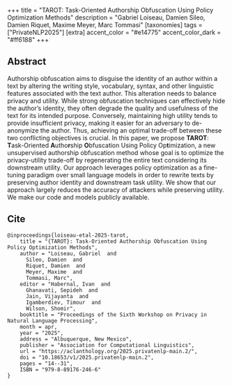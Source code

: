 +++
title = "TAROT: Task-Oriented Authorship Obfuscation Using Policy Optimization Methods"
description = "Gabriel Loiseau, Damien Sileo, Damien Riquet, Maxime Meyer, Marc Tommasi"
[taxonomies]
tags = ["PrivateNLP2025"]
[extra]
accent_color = "#e14775"
accent_color_dark = "#ff6188"
+++

## Abstract

Authorship obfuscation aims to disguise the identity of an author within a text by altering the writing style, vocabulary, syntax, and other linguistic features associated with the text author. This alteration needs to balance privacy and utility. While strong obfuscation techniques can effectively hide the author’s identity, they often degrade the quality and usefulness of the text for its intended purpose. Conversely, maintaining high utility tends to provide insufficient privacy, making it easier for an adversary to de-anonymize the author. Thus, achieving an optimal trade-off between these two conflicting objectives is crucial. In this paper, we propose **TAROT**: **T**ask-Oriented **A**utho**r**ship **O**bfuscation Using Policy Op**t**imization, a new unsupervised authorship obfuscation method whose goal is to optimize the privacy-utility trade-off by regenerating the entire text considering its downstream utility. Our approach leverages policy optimization as a fine-tuning paradigm over small language models in order to rewrite texts by preserving author identity and downstream task utility. We show that our approach largely reduces the accuracy of attackers while preserving utility. We make our code and models publicly available.


## Cite

```
@inproceedings{loiseau-etal-2025-tarot,
    title = "{TAROT}: Task-Oriented Authorship Obfuscation Using Policy Optimization Methods",
    author = "Loiseau, Gabriel  and
      Sileo, Damien  and
      Riquet, Damien  and
      Meyer, Maxime  and
      Tommasi, Marc",
    editor = "Habernal, Ivan  and
      Ghanavati, Sepideh  and
      Jain, Vijayanta  and
      Igamberdiev, Timour  and
      Wilson, Shomir",
    booktitle = "Proceedings of the Sixth Workshop on Privacy in Natural Language Processing",
    month = apr,
    year = "2025",
    address = "Albuquerque, New Mexico",
    publisher = "Association for Computational Linguistics",
    url = "https://aclanthology.org/2025.privatenlp-main.2/",
    doi = "10.18653/v1/2025.privatenlp-main.2",
    pages = "14--31",
    ISBN = "979-8-89176-246-6"
}
```